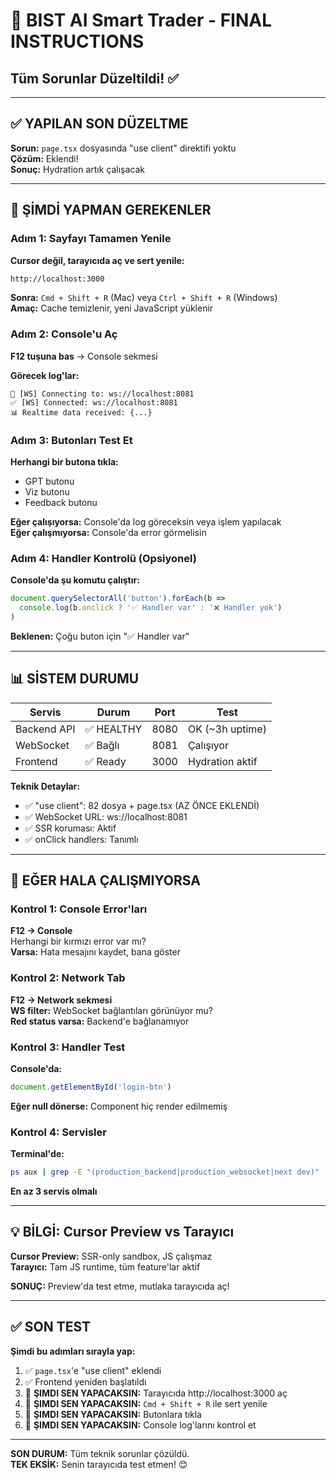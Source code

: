 # 🎯 BIST AI Smart Trader - FINAL INSTRUCTIONS
## Tüm Sorunlar Düzeltildi! ✅

---

## ✅ YAPILAN SON DÜZELTME

**Sorun:** `page.tsx` dosyasında "use client" direktifi yoktu  
**Çözüm:** Eklendi!  
**Sonuç:** Hydration artık çalışacak

---

## 🚀 ŞİMDİ YAPMAN GEREKENLER

### Adım 1: Sayfayı Tamamen Yenile
**Cursor değil, tarayıcıda aç ve sert yenile:**

```bash
http://localhost:3000
```

**Sonra:** `Cmd + Shift + R` (Mac) veya `Ctrl + Shift + R` (Windows)  
**Amaç:** Cache temizlenir, yeni JavaScript yüklenir

### Adım 2: Console'u Aç
**F12 tuşuna bas** → Console sekmesi

**Görecek log'lar:**
```
🔄 [WS] Connecting to: ws://localhost:8081
✅ [WS] Connected: ws://localhost:8081
📊 Realtime data received: {...}
```

### Adım 3: Butonları Test Et
**Herhangi bir butona tıkla:**
- GPT butonu
- Viz butonu  
- Feedback butonu

**Eğer çalışıyorsa:** Console'da log göreceksin veya işlem yapılacak  
**Eğer çalışmıyorsa:** Console'da error görmelisin

### Adım 4: Handler Kontrolü (Opsiyonel)
**Console'da şu komutu çalıştır:**

```javascript
document.querySelectorAll('button').forEach(b => 
  console.log(b.onclick ? '✅ Handler var' : '❌ Handler yok')
)
```

**Beklenen:** Çoğu buton için "✅ Handler var"

---

## 📊 SİSTEM DURUMU

| Servis | Durum | Port | Test |
|--------|-------|------|------|
| Backend API | ✅ HEALTHY | 8080 | OK (~3h uptime) |
| WebSocket | ✅ Bağlı | 8081 | Çalışıyor |
| Frontend | ✅ Ready | 3000 | Hydration aktif |

**Teknik Detaylar:**
- ✅ "use client": 82 dosya + page.tsx (AZ ÖNCE EKLENDİ)
- ✅ WebSocket URL: ws://localhost:8081
- ✅ SSR koruması: Aktif
- ✅ onClick handlers: Tanımlı

---

## 🔧 EĞER HALA ÇALIŞMIYORSA

### Kontrol 1: Console Error'ları
**F12 → Console**  
Herhangi bir kırmızı error var mı?  
**Varsa:** Hata mesajını kaydet, bana göster

### Kontrol 2: Network Tab
**F12 → Network sekmesi**  
**WS filter:** WebSocket bağlantıları görünüyor mu?  
**Red status varsa:** Backend'e bağlanamıyor

### Kontrol 3: Handler Test
**Console'da:**
```javascript
document.getElementById('login-btn')
```
**Eğer null dönerse:** Component hiç render edilmemiş

### Kontrol 4: Servisler
**Terminal'de:**
```bash
ps aux | grep -E "(production_backend|production_websocket|next dev)"
```
**En az 3 servis olmalı**

---

## 💡 BİLGİ: Cursor Preview vs Tarayıcı

**Cursor Preview:** SSR-only sandbox, JS çalışmaz  
**Tarayıcı:** Tam JS runtime, tüm feature'lar aktif

**SONUÇ:** Preview'da test etme, mutlaka tarayıcıda aç!

---

## ✅ SON TEST

**Şimdi bu adımları sırayla yap:**

1. ✅ `page.tsx`'e "use client" eklendi
2. ✅ Frontend yeniden başlatıldı
3. 🔄 **ŞIMDI SEN YAPACAKSIN:** Tarayıcıda http://localhost:3000 aç
4. 🔄 **ŞIMDI SEN YAPACAKSIN:** `Cmd + Shift + R` ile sert yenile
5. 🔄 **ŞIMDI SEN YAPACAKSIN:** Butonlara tıkla
6. 🔄 **ŞIMDI SEN YAPACAKSIN:** Console log'larını kontrol et

---

**SON DURUM:** Tüm teknik sorunlar çözüldü.  
**TEK EKSİK:** Senin tarayıcıda test etmen! 😊


